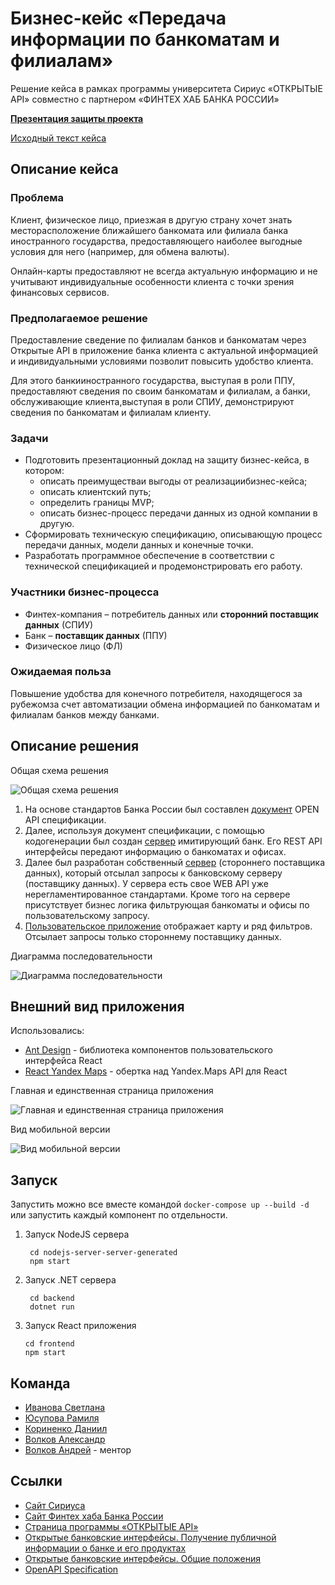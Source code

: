 # Бизнес-кейс «Передача информации по банкоматам и филиалам»

Решение кейса в рамках программы университета Сириус «ОТКРЫТЫЕ API» совместно с партнером «ФИНТЕХ ХАБ БАНКА РОССИИ»

**[Презентация защиты проекта](README/presentation_team2_защита.pdf)**

[Исходный текст кейса](README/5_Волков%20Передача%20информации%20по%20банкоматам%20и%20филиалам.pdf)
## Описание кейса

### **Проблема**

Клиент, физическое лицо, приезжая в другую страну хочет знать месторасположение ближайшего банкомата или филиала банка иностранного государства, предоставляющего наиболее выгодные условия для него (например, для обмена валюты).

Онлайн-карты предоставляют не всегда актуальную информацию и не учитывают индивидуальные особенности клиента с точки зрения финансовых сервисов.

### **Предполагаемое решение**

Предоставление сведение по филиалам банков и банкоматам через Открытые API в приложение банка клиента с актуальной информацией и индивидуальными условиями позволит повысить удобство клиента.

Для этого банкииностранного государства, выступая в роли ППУ, предоставляют сведения по своим банкоматам и филиалам, а банки, обслуживающие клиента,выступая в роли СПИУ, демонстрируют сведения по банкоматам и филиалам клиенту.

### **Задачи**

- Подготовить презентационный доклад на защиту бизнес-кейса, в котором:
  - описать преимуществаи выгоды от реализациибизнес-кейса;
  - описать клиентский путь;
  - определить границы MVP;
  - описать бизнес-процесс передачи данных из одной компании в другую.
- Сформировать техническую спецификацию, описывающую процесс передачи данных, модели данных и конечные точки.
- Разработать программное обеспечение в соответствии с технической спецификацией и продемонстрировать его работу.

### **Участники бизнес-процесса**

- Финтех-компания – потребитель данных или **сторонний поставщик данных** (СПИУ)
- Банк – **поставщик данных** (ППУ)
- Физическое лицо (ФЛ)

### **Ожидаемая польза**

Повышение удобства для конечного потребителя, находящегося за рубежомза счет автоматизации обмена информацией по банкоматам и филиалам банков между банками.

## Описание решения

Общая схема решения

![Общая схема решения](README/general%20diagram.png)

1. На основе стандартов Банка России был составлен [документ](maps.yaml) OPEN API спецификации.
2. Далее, используя документ спецификации, с помощью кодогенерации был создан [сервер](nodejs-server-server-generated/) имитирующий банк. Его REST API интерфейсы передают информацию о банкоматах и офисах.
3. Далее был разработан собственный [сервер](backend/) (стороннего поставщика данных), который отсылал запросы к банковскому серверу (поставщику данных). У сервера есть свое WEB API уже нерегламентированное стандартами. Кроме того на сервере присутствует бизнес логика фильтрующая банкоматы и офисы по пользовательскому запросу.
4. [Пользовательское приложение](frontend/) отображает карту и ряд фильтров. Отсылает запросы только стороннему поставщику данных.

Диаграмма последовательности

![Диаграмма последовательности](README/sequence%20diagram.png)

## Внешний вид приложения

Использовались:
- [Ant Design](https://ant.design/) - библиотека компонентов пользовательского интерфейса React 
- [React Yandex Maps](https://react-yandex-maps.vercel.app/) - обертка над Yandex.Maps API для React
  
Главная и единственная страница приложения

![Главная и единственная страница приложения](README/front.png )

Вид мобильной версии

![Вид мобильной версии](README/front-mobile.png)

## Запуск

Запустить можно все вместе командой `docker-compose up --build -d` или запустить каждый компонент по отдельности.

1. Запуск NodeJS сервера
   
   ```console
    cd nodejs-server-server-generated
    npm start
   ```
2. Запуск .NET сервера
   
   ```console
    cd backend
    dotnet run
   ```
3. Запуск React приложения
   
   ```console
   cd frontend
   npm start
   ```

## Команда

- <a href="https://t.me/amoniaka_knabino" target="_blank">Иванова Светлана</a>
- <a href="https://t.me/ryusupova" target="_blank">Юсупова Рамиля</a>
- <a href="https://t.me/D_Korr" target="_blank">Кориненко Даниил</a>
- <a href="https://t.me/sside1" target="_blank">Волков Александр</a>
- <a href="https://t.me/volandy_kzt" target="_blank">Волков Андрей</a> - ментор

## Ссылки

- <a href="https://sochisirius.ru/" target="_blank">Сайт Сириуса</a>
- <a href="https://www.cbr.ru/fintech/fin_hub/" target="_blank">Сайт Финтех хаба Банка России</a>
- <a href="https://sochisirius.ru/obuchenie/graduate/smena1144/5532" target="_blank">Страница программы «ОТКРЫТЫЕ API»</a>
- <a href="http://www.cbr.ru/StaticHtml/File/59420/Standart_08072021.pdf" target="_blank">Открытые банковские интерфейсы. Получение публичной информации о банке и его продуктах</a>
- <a href="http://www.cbr.ru/StaticHtml/File/59420/standart_1.pdf" target="_blank">Открытые банковские интерфейсы. Общие положения</a>
- <a href="https://github.com/OAI/OpenAPI-Specification" target="_blank">OpenAPI Specification</a>
